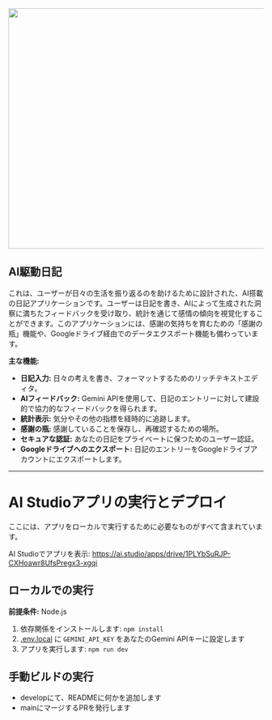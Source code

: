 <div align="center">
<img width="1200" height="475" alt="GHBanner" src="https://github.com/user-attachments/assets/0aa67016-6eaf-458a-adb2-6e31a0763ed6" />
</div>

## AI駆動日記

これは、ユーザーが日々の生活を振り返るのを助けるために設計された、AI搭載の日記アプリケーションです。ユーザーは日記を書き、AIによって生成された洞察に満ちたフィードバックを受け取り、統計を通じて感情の傾向を視覚化することができます。このアプリケーションには、感謝の気持ちを育むための「感謝の瓶」機能や、Googleドライブ経由でのデータエクスポート機能も備わっています。

**主な機能:**

*   **日記入力:** 日々の考えを書き、フォーマットするためのリッチテキストエディタ。
*   **AIフィードバック:** Gemini APIを使用して、日記のエントリーに対して建設的で協力的なフィードバックを得られます。
*   **統計表示:** 気分やその他の指標を経時的に追跡します。
*   **感謝の瓶:** 感謝していることを保存し、再確認するための場所。
*   **セキュアな認証:** あなたの日記をプライベートに保つためのユーザー認証。
*   **Googleドライブへのエクスポート:** 日記のエントリーをGoogleドライブアカウントにエクスポートします。

---

# AI Studioアプリの実行とデプロイ

ここには、アプリをローカルで実行するために必要なものがすべて含まれています。

AI Studioでアプリを表示: https://ai.studio/apps/drive/1PLYbSuRJP-CXHoawr8UfsPregx3-xgqi

## ローカルでの実行

**前提条件:** Node.js

1. 依存関係をインストールします:
   `npm install`
2. [.env.local](.env.local) に `GEMINI_API_KEY` をあなたのGemini APIキーに設定します
3. アプリを実行します:
   `npm run dev`

## 手動ビルドの実行
- developにて、READMEに何かを追加します
- mainにマージするPRを発行します